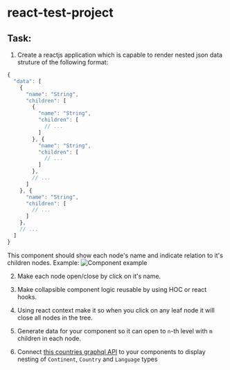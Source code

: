 # react-test-project

## Task:
1. Create a reactjs application which is capable to render nested json data struture of the following format:
```js
{
  "data": [
    {
      "name": "String",
      "children": [
        {
          "name": "String",
          "children": [
            // ...
          ]
        }, {
          "name": "String",
          "children": [
            // ...
          ]
        },
        // ...
      ]
    }, {
      "name": "String",
      "children": [
        // ...
      ]
    },
    // ...
  ]
}
```
This component should show each node's name and indicate relation to it's children nodes. Example:
![Component example](http://static.webdeveloperplus.com/uploads/2009/07/css-amazing-techniques/tree-like-navigation.png)

2. Make each node open/close by click on it's name.

3. Make collapsible component logic reusable by using HOC or react hooks.

4. Using react context make it so when you click on any leaf node it will close all nodes in the tree.

5. Generate data for your component so it can open to `n`-th level with `m` children in each node.

6. Connect [this countries graphql API](https://countries.trevorblades.com) to your components to display nesting of `Continent`, `Country` and `Language` types
